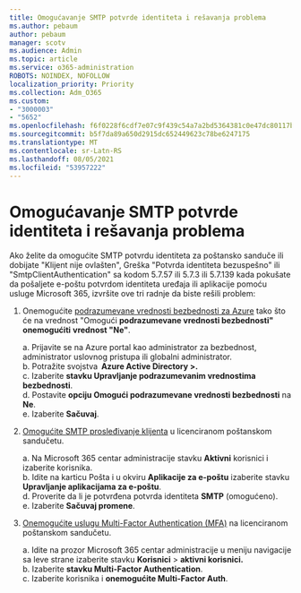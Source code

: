 ```yaml
---
title: Omogućavanje SMTP potvrde identiteta i rešavanja problema
ms.author: pebaum
author: pebaum
manager: scotv
ms.audience: Admin
ms.topic: article
ms.service: o365-administration
ROBOTS: NOINDEX, NOFOLLOW
localization_priority: Priority
ms.collection: Adm_O365
ms.custom:
- "3000003"
- "5652"
ms.openlocfilehash: f6f0228f6cdf7e07c9f439c54a7a2bd5364381c0e47dc80117bd964c5eafea61
ms.sourcegitcommit: b5f7da89a650d2915dc652449623c78be6247175
ms.translationtype: MT
ms.contentlocale: sr-Latn-RS
ms.lasthandoff: 08/05/2021
ms.locfileid: "53957222"
---
```

# <a name="enable-smtp-authentication-and-troubleshooting"></a>Omogućavanje SMTP potvrde identiteta i rešavanja problema

Ako želite da omogućite SMTP potvrdu identiteta za poštansko sanduče ili dobijate "Klijent nije ovlašten", Greška "Potvrda identiteta bezuspešno" ili "SmtpClientAuthentication" sa kodom 5.7.57 ili 5.7.3 ili 5.7.139 kada pokušate da pošaljete e-poštu potvrdom identiteta uređaja ili aplikacije pomoću usluge Microsoft 365, izvršite ove tri radnje da biste rešili problem:

1. Onemogućite [podrazumevane vrednosti bezbednosti za Azure](/azure/active-directory/fundamentals/concept-fundamentals-security-defaults) tako što će na vrednost "Omogući **podrazumevane vrednosti bezbednosti" onemogućiti** **vrednost "Ne"**.

    a. Prijavite se na Azure portal kao administrator za bezbednost, administrator uslovnog pristupa ili globalni administrator.<BR/>
    b. Potražite svojstva  **Azure Active Directory >.**<BR/>
    c. Izaberite **stavku Upravljanje podrazumevanim vrednostima bezbednosti**.<BR/>
    d. Postavite **opciju Omogući podrazumevane vrednosti bezbednosti** na **Ne**.<BR/>
    e. Izaberite **Sačuvaj**.

2. [Omogućite SMTP prosleđivanje klijenta](/exchange/clients-and-mobile-in-exchange-online/authenticated-client-smtp-submission#enable-smtp-auth-for-specific-mailboxes) u licenciranom poštanskom sandučetu.

    a. Na Microsoft 365 centar administracije stavku **Aktivni** korisnici i izaberite korisnika.<BR/>
    b. Idite na karticu Pošta i u okviru **Aplikacije za e-poštu** izaberite stavku **Upravljanje aplikacijama za e-poštu**.<BR/>
    d. Proverite da li je potvrđena potvrda identiteta **SMTP** (omogućeno).<BR/>
    e. Izaberite **Sačuvaj promene**.<BR/>

3. [Onemogućite uslugu Multi-Factor Authentication (MFA)](/microsoft-365/admin/security-and-compliance/set-up-multi-factor-authentication#turn-off-legacy-per-user-mfa) na licenciranom poštanskom sandučetu.

    a. Idite na prozor Microsoft 365 centar administracije u meniju navigacije sa leve strane izaberite stavku **Korisnici**  >  **aktivni korisnici.**<BR/>
    b. Izaberite **stavku Multi-Factor Authentication**.<BR/>
    c. Izaberite korisnika i **onemogućite Multi-Factor Auth**.<BR/>
